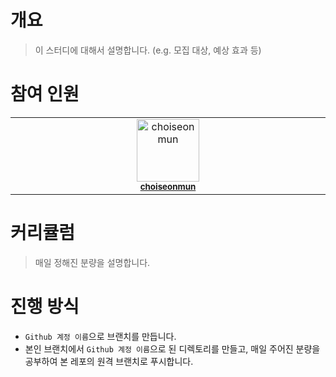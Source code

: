 # 개요
> 이 스터디에 대해서 설명합니다. (e.g. 모집 대상, 예상 효과 등)

# 참여 인원
<table>
  <tbody>
    <tr>
      <td align="center" valign="top" width="14.28%"><img src="https://avatars.githubusercontent.com/u/17216686?v=4" width="100px;" alt="choiseonmun"/><br /><sub><a href="https://github.com/choiseonmun"><b>choiseonmun</b></a></sub><br /></td>
    </tr>
  </tbody>
</table>

# 커리큘럼
> 매일 정해진 분량을 설명합니다.

# 진행 방식
- `Github 계정 이름`으로 브랜치를 만듭니다.
- 본인 브랜치에서 `Github 계정 이름`으로 된 디렉토리를 만들고, 매일 주어진 분량을 공부하여 본 레포의 원격 브랜치로 푸시합니다.
